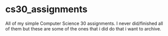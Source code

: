 # cs30_assignments
All of my simple Computer Science 30 assignments. 
I never did/finished all of them but these are some of the ones that i did do that i want to archive.
